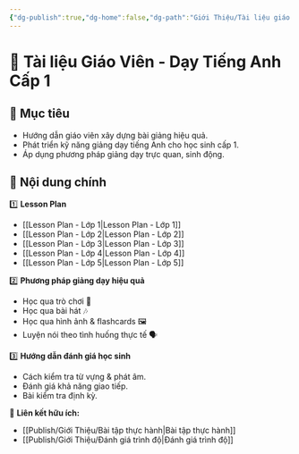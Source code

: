 ```yaml
---
{"dg-publish":true,"dg-home":false,"dg-path":"Giới Thiệu/Tài liệu giáo viên.md","permalink":"/gioi-thieu/tai-lieu-giao-vien/","dgPassFrontmatter":true,"updated":"2025-02-02T09:57:59.943+07:00"}
---
```


# 📖 Tài liệu Giáo Viên - Dạy Tiếng Anh Cấp 1  

## 🎯 Mục tiêu  
- Hướng dẫn giáo viên xây dựng bài giảng hiệu quả.  
- Phát triển kỹ năng giảng dạy tiếng Anh cho học sinh cấp 1.  
- Áp dụng phương pháp giảng dạy trực quan, sinh động.  

## 📌 Nội dung chính  
1️⃣ **Lesson Plan**  
   - [[Lesson Plan - Lớp 1\|Lesson Plan - Lớp 1]]  
   - [[Lesson Plan - Lớp 2\|Lesson Plan - Lớp 2]]  
   - [[Lesson Plan - Lớp 3\|Lesson Plan - Lớp 3]]  
   - [[Lesson Plan - Lớp 4\|Lesson Plan - Lớp 4]]  
   - [[Lesson Plan - Lớp 5\|Lesson Plan - Lớp 5]]  

2️⃣ **Phương pháp giảng dạy hiệu quả**  
   - Học qua trò chơi 🎲  
   - Học qua bài hát 🎶  
   - Học qua hình ảnh & flashcards 🖼️  
   - Luyện nói theo tình huống thực tế 🗣️  

3️⃣ **Hướng dẫn đánh giá học sinh**  
   - Cách kiểm tra từ vựng & phát âm.  
   - Đánh giá khả năng giao tiếp.  
   - Bài kiểm tra định kỳ.  

📌 **Liên kết hữu ích:**  
- [[Publish/Giới Thiệu/Bài tập thực hành\|Bài tập thực hành]]  
- [[Publish/Giới Thiệu/Đánh giá trình độ\|Đánh giá trình độ]]  

